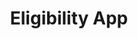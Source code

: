 ---
sidebar_position: 19
title: Eligibility App
description: Eligibility App
hide_table_of_contents: false
---